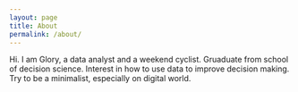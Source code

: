```yaml
---
layout: page
title: About
permalink: /about/
---
```


Hi. I am Glory, a data analyst and a weekend cyclist. Gruaduate from school of decision science. Interest in how to use data to improve decision making. Try to be a minimalist, especially on digital world.
